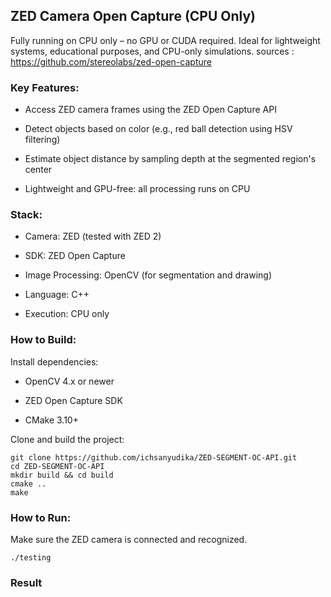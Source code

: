 ## ZED Camera Open Capture (CPU Only)

Fully running on CPU only – no GPU or CUDA required. Ideal for lightweight systems, educational purposes, and CPU-only simulations.
sources : https://github.com/stereolabs/zed-open-capture

### Key Features:

  - Access ZED camera frames using the ZED Open Capture API

  - Detect objects based on color (e.g., red ball detection using HSV filtering)

  - Estimate object distance by sampling depth at the segmented region's center

  - Lightweight and GPU-free: all processing runs on CPU

### Stack:

  - Camera: ZED (tested with ZED 2)

  - SDK: ZED Open Capture

  - Image Processing: OpenCV (for segmentation and drawing)

  - Language: C++

  - Execution: CPU only

### How to Build:

Install dependencies:

  - OpenCV 4.x or newer

  - ZED Open Capture SDK

  - CMake 3.10+

Clone and build the project:

    git clone https://github.com/ichsanyudika/ZED-SEGMENT-OC-API.git
    cd ZED-SEGMENT-OC-API
    mkdir build && cd build
    cmake ..
    make

### How to Run:

Make sure the ZED camera is connected and recognized.

    ./testing

### Result

